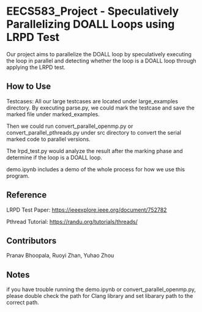 # EECS583_Project - Speculatively Parallelizing DOALL Loops using LRPD Test

Our project aims to parallelize the DOALL loop by speculatively executing the loop in parallel and detecting whether the loop is a DOALL loop through applying the LRPD test.

## How to Use

Testcases: All our large testcases are located under large_examples directory. By executing parse.py, we could mark the testcase and save the marked file under marked_examples.

Then we could run convert_parallel_openmp.py or convert_parallel_pthreads.py under src directory to convert the serial marked code to parallel versions.

The lrpd_test.py would analyze the result after the marking phase and determine if the loop is a DOALL loop.

demo.ipynb includes a demo of the whole process for how we use this program.

## Reference

LRPD Test Paper: https://ieeexplore.ieee.org/document/752782

Pthread Tutorial: https://randu.org/tutorials/threads/

## Contributors

Pranav Bhoopala, Ruoyi Zhan, Yuhao Zhou

## Notes

if you have trouble running the demo.ipynb or convert_parallel_openmp.py, please double check the path for Clang library and set libarary path to the correct path.
